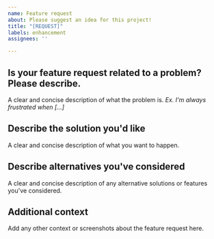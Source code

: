 ```yaml
---
name: Feature request
about: Please suggest an idea for this project!
title: "[REQUEST]"
labels: enhancement
assignees: ''

---
```


## Is your feature request related to a problem? Please describe.
A clear and concise description of what the problem is. 
*Ex. I'm always frustrated when [...]*

## Describe the solution you'd like
A clear and concise description of what you want to happen.

## Describe alternatives you've considered
A clear and concise description of any alternative solutions or features you've considered.

## Additional context
Add any other context or screenshots about the feature request here.
